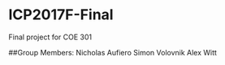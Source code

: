# ICP2017F-Final
Final project for COE 301

##Group Members:
Nicholas Aufiero
Simon Volovnik
Alex Witt
